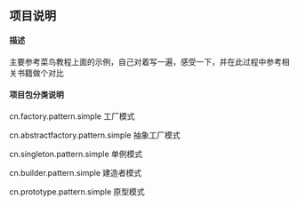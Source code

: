 ## 项目说明

#### 描述
主要参考菜鸟教程上面的示例，自己对着写一遍，感受一下，并在此过程中参考相关书籍做个对比

#### 项目包分类说明

cn.factory.pattern.simple 工厂模式

cn.abstractfactory.pattern.simple 抽象工厂模式

cn.singleton.pattern.simple 单例模式

cn.builder.pattern.simple 建造者模式

cn.prototype.pattern.simple 原型模式
